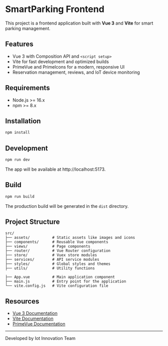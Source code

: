 # SmartParking Frontend

This project is a frontend application built with **Vue 3** and **Vite** for smart parking management.

## Features

- Vue 3 with Composition API and `<script setup>`
- Vite for fast development and optimized builds
- PrimeVue and PrimeIcons for a modern, responsive UI
- Reservation management, reviews, and IoT device monitoring

## Requirements

- Node.js >= 16.x
- npm >= 8.x

## Installation

```bash
npm install
```

## Development
```bash
npm run dev
```
The app will be available at http://localhost:5173.

## Build
```bash
npm run build
```
The production build will be generated in the `dist` directory.

## Project Structure
```
src/
├── assets/          # Static assets like images and icons
├── components/      # Reusable Vue components
├── views/           # Page components
├── router/          # Vue Router configuration
├── store/           # Vuex store modules
├── services/        # API service modules
├── styles/          # Global styles and themes
├── utils/           # Utility functions

├── App.vue          # Main application component
├── main.js          # Entry point for the application
└── vite.config.js   # Vite configuration file
```

## Resources
- [Vue 3 Documentation](https://vuejs.org/)
- [Vite Documentation](https://vitejs.dev/)
- [PrimeVue Documentation](https://primevue.org/)

<hr></hr>Developed by Iot Innovation Team